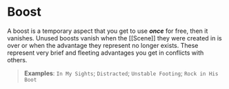 # Boost

A boost is a temporary aspect that you get to use ___once___ for free, then it vanishes. Unused boosts vanish when the [[Scene]] they were created in is over or when the advantage they represent no longer exists. These represent very brief and fleeting advantages you get in conflicts with others.

> **Examples**: `In My Sights`; `Distracted`; `Unstable Footing`; `Rock in His Boot`